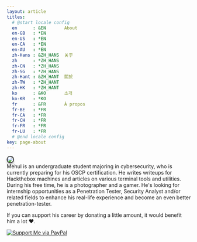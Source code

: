 ```yaml
---
layout: article
titles:
  # @start locale config
  en      : &EN       About
  en-GB   : *EN
  en-US   : *EN
  en-CA   : *EN
  en-AU   : *EN
  zh-Hans : &ZH_HANS  关于
  zh      : *ZH_HANS
  zh-CN   : *ZH_HANS
  zh-SG   : *ZH_HANS
  zh-Hant : &ZH_HANT  關於
  zh-TW   : *ZH_HANT
  zh-HK   : *ZH_HANT
  ko      : &KO       소개
  ko-KR   : *KO
  fr      : &FR       À propos
  fr-BE   : *FR
  fr-CA   : *FR
  fr-CH   : *FR
  fr-FR   : *FR
  fr-LU   : *FR
  # @end locale config
key: page-about
---
```

<div class="grid">
  <div class="cell cell--3"><img class="image image--lg" src="https://xmehulx.github.io/assets/img/og.jpg" style="border-radius:150px;-moz-border-radius:150px;-webkit-border-radius:150px;box-shadow: 0px 6px 5px #ccc;-moz-box-shadow: 0px 6px 5px #ccc;-webkit-box-shadow: 0px 6px 5px #ccc;border:2px solid;"/></div>
  <div class="cell cell--auto p-4">Mehul is an undergraduate student majoring in cybersecurity, who is currently preparing for his OSCP certification. He writes writeups for Hackthebox machines and articles on various terminal tools and utilities. During his free time, he is a photographer and a gamer. He's looking for internship opportunities as a Penetration Tester, Security Analyst and/or related fields to enhance his real-life experience and become an even better penetration-tester.</div>
</div>


If you can support his career by donating a little amount, it would benefit him a lot :heart:.

[![Support Me via PayPal](https://img.shields.io/badge/PayPal-tip%20me-1462ab.svg?logo=paypal)](https://www.paypal.me/xmehulx)
